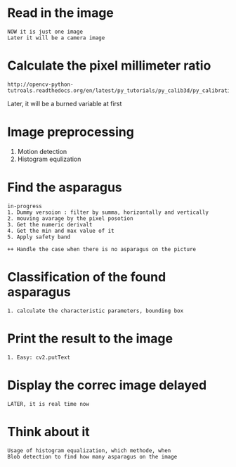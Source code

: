 # Read in the image
    NOW it is just one image
    Later it will be a camera image

# Calculate the pixel millimeter ratio
    http://opencv-python-tutroals.readthedocs.org/en/latest/py_tutorials/py_calib3d/py_calibration/py_calibration.html
Later, it will be a burned variable at first

# Image preprocessing
1. Motion detection
2. Histogram equlization

# Find the asparagus

    in-progress
    1. Dummy versoion : filter by summa, horizontally and vertically
    2. mouving avarage by the pixel posotion
    3. Get the numeric derivalt
    4. Get the min and max value of it
    5. Apply safety band
    
    ++ Handle the case when there is no asparagus on the picture 

# Classification of the found asparagus
    1. calculate the characteristic parameters, bounding box

# Print the result to the image
    1. Easy: cv2.putText
    
# Display the correc image delayed
    LATER, it is real time now
    
# Think about it
    Usage of histogram equalization, which methode, when
    Blob detection to find how many asparagus on the image
